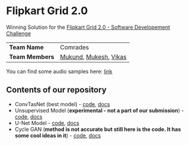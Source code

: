 # Flipkart Grid 2.0

Winning Solution for the [Flipkart Grid 2.0 - Software Developement Challenge](https://dare2compete.com/o/flipkart-grid-20-software-development-challenge-flipkart-grid-20-flipkart-113664)

|   |   |
|---|---|
|**Team Name**|Comrades|
|**Team Members**|[Mukund](https://github.com/MukundVarmaT), [Mukesh](https://github.com/Mukesh-V), [Vikas](https://github.com/SanVik2000)|

You can find some audio samples here: [link]()

## Contents of our repository

- ConvTasNet (best model) - [code](./ConvTasnet(best)/), [docs]()
- Unsupervised Model (**experimental - not a part of our submission**) - [code](./Unsupervised/), [docs]()
- U-Net Model - [code](./other-expts/U-Net/), [docs]()
- Cycle GAN (**method is not accurate but still here is the code. It has some cool ideas in it**) - [code](./other-expts/Cycle-GAN/), [docs]()
